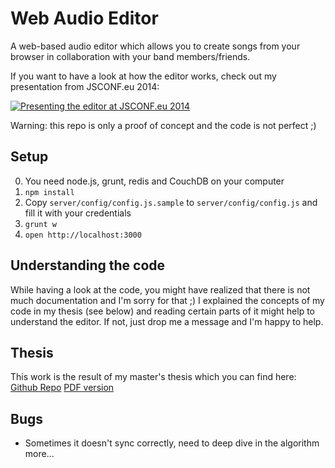 # Web Audio Editor

A web-based audio editor which allows you to create songs from your browser in collaboration with your band members/friends.

If you want to have a look at how the editor works, check out my presentation from JSCONF.eu 2014:

[![Presenting the editor at JSCONF.eu 2014](http://img.youtube.com/vi/cqtBpCqgOgM/0.jpg)](http://youtu.be/cqtBpCqgOgM)

Warning: this repo is only a proof of concept and the code is not perfect ;)

## Setup

0. You need node.js, grunt, redis and CouchDB on your computer
1. `npm install`
2. Copy `server/config/config.js.sample` to `server/config/config.js` and fill it with your credentials
3. `grunt w`
4. `open http://localhost:3000`

## Understanding the code

While having a look at the code, you might have realized that there is not much documentation and I'm sorry for that ;) I explained the concepts of my code in my thesis (see below) and reading certain parts of it might help to understand the editor. If not, just drop me a message and I'm happy to help.

## Thesis

This work is the result of my master's thesis which you can find here: [Github Repo](https://github.com/janmonschke/Master-s-Thesis---Web-Audio-DAW) [PDF version](http://cl.ly/1H111o1w1Z0T)

## Bugs

- Sometimes it doesn't sync correctly, need to deep dive in the algorithm more...